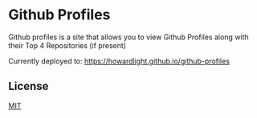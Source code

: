 # Github Profiles

Github profiles is a site that allows you to view Github Profiles along with their Top 4 Repositories (if present)

Currently deployed to: https://howardlight.github.io/github-profiles

## License
[MIT](https://choosealicense.com/licenses/mit/)